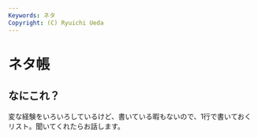 ```yaml
---
Keywords: ネタ
Copyright: (C) Ryuichi Ueda
---
```


# ネタ帳

## なにこれ？

変な経験をいろいろしているけど、書いている暇もないので、1行で書いておくリスト。聞いてくれたらお話します。
